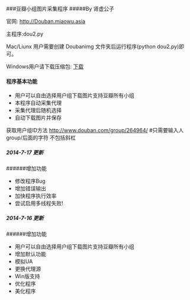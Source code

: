 ###豆瓣小组图片采集程序
#####By 肾虚公子

官网: http://Douban.miaowu.asia

主程序:dou2.py 

Mac/Liunx 用户需要创建 Doubanimg 文件夹后运行程序(python dou2.py)即可。

Windows用户请下载压缩包: [下载](https://raw.githubusercontent.com/ShenXuGongZi/DouBanGroupPic/master/Win_Client.7z)


#### 程序基本功能
* 用户可以自由选择用户组下载图片支持豆瓣所有小组
* 本程序自动采集代理
* 采集代理后随机选择
* 自动下载图片并保存


获取用户组ID方法
    http://www.douban.com/group/264964/ #只需要输入人group/后面的字符 不包括斜杠

##### 2014-7-17 更新
######增加功能
* 修改程序Bug
* 增加错误输出
* 加快程序执行效率
* 尝试启用多线程失败!

##### 2014-7-16 更新
######增加功能
* 用户可以自由选择用户组下载图片支持豆瓣所有小组
* 增加默认功能
* 模拟UA
* 更换代理源
* Win版支持
* 优化程序
* 美化程序